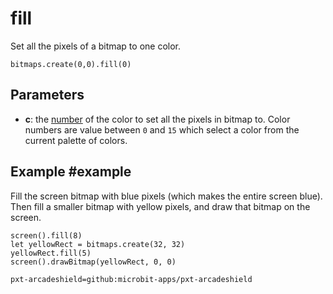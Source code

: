 # fill

Set all the pixels of a bitmap to one color.

```sig
bitmaps.create(0,0).fill(0)
```

## Parameters

* **c**: the [number](/types/number) of the color to set all the pixels in bitmap to. Color numbers are value between `0` and `15` which select a color from the current palette of colors.

## Example #example

Fill the screen bitmap with blue pixels (which makes the entire screen blue). Then fill a smaller bitmap with yellow pixels, and draw that
bitmap on the screen.


```blocks
screen().fill(8)
let yellowRect = bitmaps.create(32, 32)
yellowRect.fill(5)
screen().drawBitmap(yellowRect, 0, 0)
```


```package
pxt-arcadeshield=github:microbit-apps/pxt-arcadeshield
```

